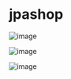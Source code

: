 # jpashop

![image](https://user-images.githubusercontent.com/37327676/179662375-21a74a5e-7ae0-448b-b846-885dc0b3ac56.png)

![image](https://user-images.githubusercontent.com/37327676/179662391-dac83f9b-36c7-4985-9a35-1187429bf9b9.png)

![image](https://user-images.githubusercontent.com/37327676/179662431-7385f98f-fe8e-45eb-8f12-53ec5daa14e2.png)
